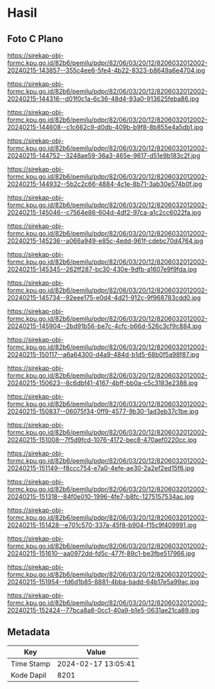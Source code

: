 # Hasil

## Foto C Plano

https://sirekap-obj-formc.kpu.go.id/82b6/pemilu/pdpr/82/06/03/20/12/8206032012002-20240215-143857--355c4ee6-5fe4-4b22-8323-b8649a6e4704.jpg

https://sirekap-obj-formc.kpu.go.id/82b6/pemilu/pdpr/82/06/03/20/12/8206032012002-20240215-144316--d01f0c1a-6c36-48d4-93a0-913625feba86.jpg

https://sirekap-obj-formc.kpu.go.id/82b6/pemilu/pdpr/82/06/03/20/12/8206032012002-20240215-144608--c1c662c9-d0db-409b-b9f8-8b855e4a5db1.jpg

https://sirekap-obj-formc.kpu.go.id/82b6/pemilu/pdpr/82/06/03/20/12/8206032012002-20240215-144752--3248ae59-36a3-465e-9617-d51e9b183c2f.jpg

https://sirekap-obj-formc.kpu.go.id/82b6/pemilu/pdpr/82/06/03/20/12/8206032012002-20240215-144932--5b2c2c66-4884-4c1e-8b71-3ab30e574b0f.jpg

https://sirekap-obj-formc.kpu.go.id/82b6/pemilu/pdpr/82/06/03/20/12/8206032012002-20240215-145046--c7564e86-604d-4df2-97ca-a1c2cc6022fa.jpg

https://sirekap-obj-formc.kpu.go.id/82b6/pemilu/pdpr/82/06/03/20/12/8206032012002-20240215-145236--a066a949-e85c-4edd-961f-cdebc70d4764.jpg

https://sirekap-obj-formc.kpu.go.id/82b6/pemilu/pdpr/82/06/03/20/12/8206032012002-20240215-145345--262ff287-bc30-430e-9dfb-a1607e9f9fda.jpg

https://sirekap-obj-formc.kpu.go.id/82b6/pemilu/pdpr/82/06/03/20/12/8206032012002-20240215-145734--92eee175-e0d4-4d21-912c-9f968783cdd0.jpg

https://sirekap-obj-formc.kpu.go.id/82b6/pemilu/pdpr/82/06/03/20/12/8206032012002-20240215-145904--2bd91b56-be7c-4cfc-b66d-526c3cf9c884.jpg

https://sirekap-obj-formc.kpu.go.id/82b6/pemilu/pdpr/82/06/03/20/12/8206032012002-20240215-150117--a6a64300-d4a9-484d-b1d5-68b0f5a98f87.jpg

https://sirekap-obj-formc.kpu.go.id/82b6/pemilu/pdpr/82/06/03/20/12/8206032012002-20240215-150623--8c6dbf41-4167-4bff-bb0a-c5c3183e2388.jpg

https://sirekap-obj-formc.kpu.go.id/82b6/pemilu/pdpr/82/06/03/20/12/8206032012002-20240215-150837--06075f34-0ff9-4577-9b30-1ad3eb37c1be.jpg

https://sirekap-obj-formc.kpu.go.id/82b6/pemilu/pdpr/82/06/03/20/12/8206032012002-20240215-151008--7f5d9fcd-1076-4172-bec8-470aef0220cc.jpg

https://sirekap-obj-formc.kpu.go.id/82b6/pemilu/pdpr/82/06/03/20/12/8206032012002-20240215-151149--f8ccc754-e7a0-4efe-ae30-2a2ef2ed15f6.jpg

https://sirekap-obj-formc.kpu.go.id/82b6/pemilu/pdpr/82/06/03/20/12/8206032012002-20240215-151318--84f0e010-1996-4fe7-b8fc-1275157534ac.jpg

https://sirekap-obj-formc.kpu.go.id/82b6/pemilu/pdpr/82/06/03/20/12/8206032012002-20240215-151428--e701c570-337a-45f8-b904-f15c9f409991.jpg

https://sirekap-obj-formc.kpu.go.id/82b6/pemilu/pdpr/82/06/03/20/12/8206032012002-20240215-151610--aa0972dd-fd5c-477f-89c1-be3fbe517966.jpg

https://sirekap-obj-formc.kpu.go.id/82b6/pemilu/pdpr/82/06/03/20/12/8206032012002-20240215-151954--fd6d1b85-8881-4bba-badd-64b17e5a99ac.jpg

https://sirekap-obj-formc.kpu.go.id/82b6/pemilu/pdpr/82/06/03/20/12/8206032012002-20240215-152424--77bca8a8-0cc1-40a9-b1e5-0631ae21ca89.jpg


## Metadata

| Key        | Value               |
| ---------- | ------------------- |
| Time Stamp | 2024-02-17 13:05:41 |
| Kode Dapil | 8201                |



